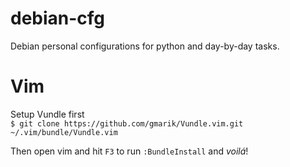 debian-cfg
==========

Debian personal configurations for python and day-by-day tasks.


Vim
=========

Setup Vundle first<br>
`$ git clone https://github.com/gmarik/Vundle.vim.git ~/.vim/bundle/Vundle.vim`

Then open vim and hit `F3` to run `:BundleInstall` and <i>voilá</i>!
